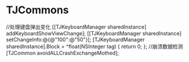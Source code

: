 # TJCommons
//处理键盘弹出变化
    [[TJKeyboardManager sharedInstance] addKeyboardShowViewChange];
    [[TJKeyboardManager sharedInstance] setChangeInfo:@{@"100":@"50"}];
    [TJKeyboardManager sharedInstance].Block = ^float(NSInteger tag) {
        return 0;
    };
    //崩溃数据检测
    [TJCommon avoidALLCrashExchangeMothed];
